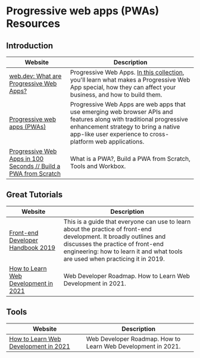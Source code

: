 # Progressive web apps (PWAs) Resources


## Introduction

Website | Description |
--- | --- |
[web.dev: What are Progressive Web Apps?](https://web.dev/what-are-pwas/) | Progressive Web Apps. [In this collection](https://web.dev/progressive-web-apps/), you'll learn what makes a Progressive Web App special, how they can affect your business, and how to build them. |
[Progressive web apps (PWAs)](https://developer.mozilla.org/en-US/docs/Web/Progressive_web_apps) | Progressive Web Apps are web apps that use emerging web browser APIs and features along with traditional progressive enhancement strategy to bring a native app-like user experience to cross-platform web applications. |
[Progressive Web Apps in 100 Seconds // Build a PWA from Scratch](https://www.youtube.com/watch?v=sFsRylCQblw&feature=youtu.be) | What is a PWA?, Build a PWA from Scratch, Tools and Workbox. |


## Great Tutorials

Website | Description |
--- | --- |
[Front-end Developer Handbook 2019](https://frontendmasters.com/books/front-end-handbook/2019/) | This is a guide that everyone can use to learn about the practice of front-end development. It broadly outlines and discusses the practice of front-end engineering: how to learn it and what tools are used when practicing it in 2019. |
[How to Learn Web Development in 2021](https://www.freecodecamp.org/news/how-to-learn-web-dev-in-2021-roadmap/) | Web Developer Roadmap. How to Learn Web Development in 2021. |

## Tools

Website | Description |
--- | --- |
[How to Learn Web Development in 2021](https://www.freecodecamp.org/news/how-to-learn-web-dev-in-2021-roadmap/) | Web Developer Roadmap. How to Learn Web Development in 2021. |
